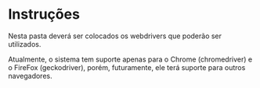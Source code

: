 # Instruções
Nesta pasta deverá ser colocados os webdrivers que poderão ser utilizados.

Atualmente, o sistema tem suporte apenas para o Chrome (chromedriver) e o FireFox (geckodriver), porém, futuramente, ele terá suporte para outros navegadores.